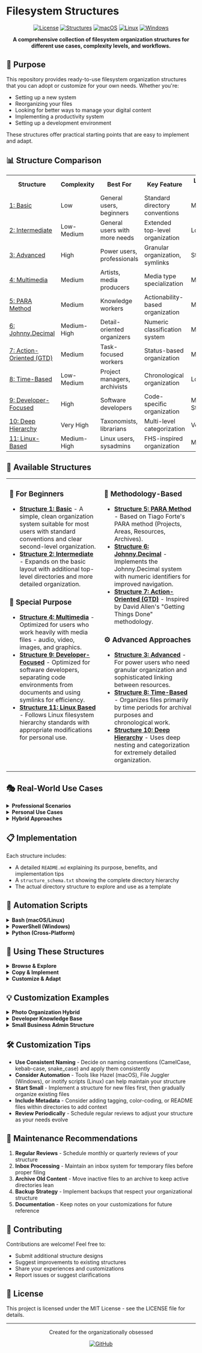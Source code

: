 # Filesystem Structures

<div align="center">

  [![License](https://img.shields.io/badge/License-MIT-blue?style=for-the-badge)](https://opensource.org/licenses/MIT)  [![Structures](https://img.shields.io/badge/Structures-11+-green?style=for-the-badge)](https://github.com/username/filesystem-structures) [![macOS](https://img.shields.io/badge/macOS-Compatible-black?style=for-the-badge&logo=apple)](https://www.apple.com/macos/)  [![Linux](https://img.shields.io/badge/Linux-Compatible-orange?style=for-the-badge&logo=linux)](https://www.linux.org/)  [![Windows](https://img.shields.io/badge/Windows-Compatible-blue?style=for-the-badge&logo=windows)](https://www.microsoft.com/windows)

  **A comprehensive collection of filesystem organization structures for different use cases, complexity levels, and workflows.**
</div>

## 🎯 Purpose

This repository provides ready-to-use filesystem organization structures that you can adopt or customize for your own needs. Whether you're:

- Setting up a new system
- Reorganizing your files
- Looking for better ways to manage your digital content
- Implementing a productivity system
- Setting up a development environment

These structures offer practical starting points that are easy to implement and adapt.

## 📊 Structure Comparison

<table>
  <tr>
    <th>Structure</th>
    <th>Complexity</th>
    <th>Best For</th>
    <th>Key Feature</th>
    <th>Learning Curve</th>
  </tr>
  <tr>
    <td><a href="./Structure 1 - Basic">1: Basic</a></td>
    <td>Low</td>
    <td>General users, beginners</td>
    <td>Standard directory conventions</td>
    <td>Minimal</td>
  </tr>
  <tr>
    <td><a href="./Structure 2 - Intermediate">2: Intermediate</a></td>
    <td>Low-Medium</td>
    <td>General users with more needs</td>
    <td>Extended top-level organization</td>
    <td>Low</td>
  </tr>
  <tr>
    <td><a href="./Structure 3 - Advanced">3: Advanced</a></td>
    <td>High</td>
    <td>Power users, professionals</td>
    <td>Granular organization, symlinks</td>
    <td>Steep</td>
  </tr>
  <tr>
    <td><a href="./Structure 4 - Multimedia">4: Multimedia</a></td>
    <td>Medium</td>
    <td>Artists, media producers</td>
    <td>Media type specialization</td>
    <td>Moderate</td>
  </tr>
  <tr>
    <td><a href="./Structure 5 - PARA Method">5: PARA Method</a></td>
    <td>Medium</td>
    <td>Knowledge workers</td>
    <td>Actionability-based organization</td>
    <td>Moderate</td>
  </tr>
  <tr>
    <td><a href="./Structure 6 - Johnny.Decimal">6: Johnny.Decimal</a></td>
    <td>Medium-High</td>
    <td>Detail-oriented organizers</td>
    <td>Numeric classification system</td>
    <td>Moderate</td>
  </tr>
  <tr>
    <td><a href="./Structure 7 - Action Oriented (GTD)">7: Action-Oriented (GTD)</a></td>
    <td>Medium</td>
    <td>Task-focused workers</td>
    <td>Status-based organization</td>
    <td>Moderate</td>
  </tr>
  <tr>
    <td><a href="./Structure 8 - Time Based">8: Time-Based</a></td>
    <td>Low-Medium</td>
    <td>Project managers, archivists</td>
    <td>Chronological organization</td>
    <td>Low</td>
  </tr>
  <tr>
    <td><a href="./Structure 9 - Developer Focused">9: Developer-Focused</a></td>
    <td>High</td>
    <td>Software developers</td>
    <td>Code-specific organization</td>
    <td>Moderate-Steep</td>
  </tr>
  <tr>
    <td><a href="./Structure 10 - Deep Hierarchy">10: Deep Hierarchy</a></td>
    <td>Very High</td>
    <td>Taxonomists, librarians</td>
    <td>Multi-level categorization</td>
    <td>Very Steep</td>
  </tr>
  <tr>
    <td><a href="./Structure 11 - Linux Based">11: Linux-Based</a></td>
    <td>Medium-High</td>
    <td>Linux users, sysadmins</td>
    <td>FHS-inspired organization</td>
    <td>Moderate</td>
  </tr>
</table>

## 📂 Available Structures

<table>
  <tr>
    <td width="50%" valign="top">
      <h3>🌱 For Beginners</h3>
      <ul>
        <li><b><a href="./Structure 1 - Basic">Structure 1: Basic</a></b> - A simple, clean organization system suitable for most users with standard conventions and clear second-level organization.</li>
        <li><b><a href="./Structure 2 - Intermediate">Structure 2: Intermediate</a></b> - Expands on the basic layout with additional top-level directories and more detailed organization.</li>
      </ul>
      <h3>🧰 Special Purpose</h3>
      <ul>
        <li><b><a href="./Structure 4 - Multimedia">Structure 4: Multimedia</a></b> - Optimized for users who work heavily with media files - audio, video, images, and graphics.</li>
        <li><b><a href="./Structure 9 - Developer Focused">Structure 9: Developer-Focused</a></b> - Optimized for software developers, separating code environments from documents and using symlinks for efficiency.</li>
        <li><b><a href="./Structure 11 - Linux Based">Structure 11: Linux Based</a></b> - Follows Linux filesystem hierarchy standards with appropriate modifications for personal use.</li>
      </ul>
    </td>
    <td width="50%" valign="top">
      <h3>🧠 Methodology-Based</h3>
      <ul>
        <li><b><a href="./Structure 5 - PARA Method">Structure 5: PARA Method</a></b> - Based on Tiago Forte's PARA method (Projects, Areas, Resources, Archives).</li>
        <li><b><a href="./Structure 6 - Johnny.Decimal">Structure 6: Johnny.Decimal</a></b> - Implements the Johnny.Decimal system with numeric identifiers for improved navigation.</li>
        <li><b><a href="./Structure 7 - Action Oriented (GTD)">Structure 7: Action-Oriented (GTD)</a></b> - Inspired by David Allen's "Getting Things Done" methodology.</li>
      </ul>
      <h3>⚙️ Advanced Approaches</h3>
      <ul>
        <li><b><a href="./Structure 3 - Advanced">Structure 3: Advanced</a></b> - For power users who need granular organization and sophisticated linking between resources.</li>
        <li><b><a href="./Structure 8 - Time Based">Structure 8: Time-Based</a></b> - Organizes files primarily by time periods for archival purposes and chronological work.</li>
        <li><b><a href="./Structure 10 - Deep Hierarchy">Structure 10: Deep Hierarchy</a></b> - Uses deep nesting and categorization for extremely detailed organization.</li>
      </ul>
    </td>
  </tr>
</table>

## 🎭 Real-World Use Cases

<details>
<summary><b>Professional Scenarios</b></summary>
<ul>
  <li><b>Freelance Designer</b> - <a href="./Structure 4 - Multimedia">Multimedia Structure</a> for organizing client work, design assets, and project files</li>
  <li><b>Software Engineer</b> - <a href="./Structure 9 - Developer Focused">Developer-Focused Structure</a> for managing codebases, development environments, and documentation</li>
  <li><b>Project Manager</b> - <a href="./Structure 8 - Time Based">Time-Based Structure</a> combined with <a href="./Structure 7 - Action Oriented (GTD)">GTD approach</a> for tracking deliverables and timelines</li>
  <li><b>Content Creator</b> - <a href="./Structure 4 - Multimedia">Multimedia Structure</a> for organizing production assets across multiple platforms</li>
  <li><b>Researcher/Academic</b> - <a href="./Structure 10 - Deep Hierarchy">Deep Hierarchy</a> or <a href="./Structure 5 - PARA Method">PARA Method</a> for organizing papers, references, and research materials</li>
  <li><b>System Administrator</b> - <a href="./Structure 11 - Linux Based">Linux-Based Structure</a> for maintaining configs, scripts, and documentation</li>
  <li><b>Knowledge Worker</b> - <a href="./Structure 5 - PARA Method">PARA Method</a> or <a href="./Structure 6 - Johnny.Decimal">Johnny.Decimal</a> for personal knowledge management</li>
</ul>
</details>

<details>
<summary><b>Personal Use Cases</b></summary>
<ul>
  <li><b>Family Computer</b> - <a href="./Structure 1 - Basic">Basic Structure</a> with separate user folders for each family member</li>
  <li><b>Personal Knowledge Base</b> - <a href="./Structure 6 - Johnny.Decimal">Johnny.Decimal</a> for organizing notes, references, and learning materials</li>
  <li><b>Media Collection</b> - <a href="./Structure 4 - Multimedia">Multimedia Structure</a> for organizing music, movies, and photos</li>
  <li><b>Home Project Management</b> - <a href="./Structure 7 - Action Oriented (GTD)">GTD Structure</a> for organizing renovation projects, financial planning, etc.</li>
  <li><b>Digital Archiving</b> - <a href="./Structure 8 - Time Based">Time-Based Structure</a> for preserving family history, photos, and important documents</li>
</ul>
</details>

<details>
<summary><b>Hybrid Approaches</b></summary>
<ul>
  <li><b>PARA + Multimedia</b> - Combining actionability-based organization with specialized media directories</li>
  <li><b>GTD + Developer</b> - Task-oriented structure with specialized code organization</li>
  <li><b>Johnny.Decimal + Time-Based</b> - Using numeric classification within chronological organization</li>
  <li><b>Basic + PARA</b> - Starting with a simple structure and gradually implementing PARA principles</li>
</ul>
</details>

## 📋 Implementation

Each structure includes:

- A detailed `README.md` explaining its purpose, benefits, and implementation tips
- A `structure_schema.txt` showing the complete directory hierarchy
- The actual directory structure to explore and use as a template

## 🤖 Automation Scripts

<details>
<summary><b>Bash (macOS/Linux)</b></summary>

```bash
#!/bin/bash
# Script to create a basic file structure (Structure 1)

# Create main directories
mkdir -p ~/Documents/{Personal,Work,School,Financial}
mkdir -p ~/Downloads/{Installers,Documents,Images,Archives}
mkdir -p ~/Pictures/{Personal,Work,Wallpapers,Screenshots}
mkdir -p ~/Music/{Albums,Playlists,Podcasts,Audiobooks}
mkdir -p ~/Videos/{Movies,"TV Shows",Personal,Tutorials}
mkdir -p ~/Desktop/{"Current Projects","To Sort"}

echo "Basic directory structure created successfully!"
```
</details>

<details>
<summary><b>PowerShell (Windows)</b></summary>

```powershell
# PowerShell script to create a basic file structure (Structure 1)

# Create main directories
$directories = @(
    "$HOME\Documents\Personal",
    "$HOME\Documents\Work",
    "$HOME\Documents\School",
    "$HOME\Documents\Financial",
    "$HOME\Downloads\Installers",
    "$HOME\Downloads\Documents",
    "$HOME\Downloads\Images",
    "$HOME\Downloads\Archives",
    "$HOME\Pictures\Personal",
    "$HOME\Pictures\Work",
    "$HOME\Pictures\Wallpapers",
    "$HOME\Pictures\Screenshots",
    "$HOME\Music\Albums",
    "$HOME\Music\Playlists",
    "$HOME\Music\Podcasts",
    "$HOME\Music\Audiobooks",
    "$HOME\Videos\Movies",
    "$HOME\Videos\TV Shows",
    "$HOME\Videos\Personal",
    "$HOME\Videos\Tutorials",
    "$HOME\Desktop\Current Projects",
    "$HOME\Desktop\To Sort"
)

foreach ($dir in $directories) {
    if (!(Test-Path -Path $dir)) {
        New-Item -ItemType Directory -Path $dir -Force
    }
}

Write-Host "Basic directory structure created successfully!" -ForegroundColor Green
```
</details>

<details>
<summary><b>Python (Cross-Platform)</b></summary>

```python
#!/usr/bin/env python3
# Script to create any filesystem structure based on input

import os
import sys
import json
from pathlib import Path

def create_structure(base_path, structure):
    """Recursively create directory structure from dict"""
    for name, contents in structure.items():
        path = os.path.join(base_path, name)
        os.makedirs(path, exist_ok=True)
        print(f"Created: {path}")
        
        if isinstance(contents, dict):
            create_structure(path, contents)

if __name__ == "__main__":
    # Example structure (can be loaded from JSON file)
    basic_structure = {
        "Documents": {
            "Personal": {},
            "Work": {},
            "School": {},
            "Financial": {}
        },
        "Downloads": {
            "Installers": {},
            "Documents": {},
            "Images": {},
            "Archives": {}
        },
        "Pictures": {
            "Personal": {},
            "Work": {},
            "Wallpapers": {},
            "Screenshots": {}
        },
        "Music": {
            "Albums": {},
            "Playlists": {},
            "Podcasts": {},
            "Audiobooks": {}
        },
        "Videos": {
            "Movies": {},
            "TV Shows": {},
            "Personal": {},
            "Tutorials": {}
        },
        "Desktop": {
            "Current Projects": {},
            "To Sort": {}
        }
    }
    
    home_dir = str(Path.home())
    create_structure(home_dir, basic_structure)
    print(f"Structure created successfully in {home_dir}")
```
</details>

## 🚀 Using These Structures

<details>
<summary><b>Browse & Explore</b></summary>
<p>
Navigate through each structure directory to understand its organization principles and advantages for different use cases. Compare multiple structures to find elements that might work best for your needs.
</p>
</details>

<details>
<summary><b>Copy & Implement</b></summary>
<p>
You can copy entire structures or portions that fit your needs:

```bash
# Clone the entire repository
git clone https://github.com/username/filesystem-structures.git

# Copy a specific structure to your home directory
cp -r filesystem-structures/Structure\ 1\ -\ Basic/* ~/

# For Windows users (using PowerShell)
Copy-Item -Path "filesystem-structures\Structure 1 - Basic\*" -Destination $HOME -Recurse
```
</p>
</details>

<details>
<summary><b>Customize & Adapt</b></summary>
<p>
These structures are starting points. Modify them to better match your specific requirements:

- Rename directories to match your terminology preferences
- Add or remove subdirectories based on your actual usage patterns
- Combine elements from multiple structures to create a hybrid system
- Create symlinks to frequently accessed locations
</p>
</details>

## 💡 Customization Examples

<details>
<summary><b>Photo Organization Hybrid</b></summary>
<p>
A photographer combined the <a href="./Structure 4 - Multimedia">Multimedia Structure</a> with <a href="./Structure 8 - Time Based">Time-Based</a> approach:

```
Photos/
├── Projects/                # Active photo projects
│   ├── Client_Shoots/       # Client work organized by client name
│   └── Personal_Projects/   # Personal creative projects
├── Archive/                 # Completed work
│   ├── 2021/               
│   │   ├── Q1/             # Quarterly organization
│   │   ├── Q2/
│   │   └── ...
│   ├── 2022/
│   └── ...
├── Portfolio/               # Best work for showcase
│   ├── Landscapes/
│   ├── Portraits/
│   └── ...
└── Resources/               # Reference materials
    ├── Presets/
    ├── Textures/
    └── Educational/
```
</p>
</details>

<details>
<summary><b>Developer Knowledge Base</b></summary>
<p>
A software developer combined <a href="./Structure 9 - Developer Focused">Developer-Focused</a> with <a href="./Structure 6 - Johnny.Decimal">Johnny.Decimal</a>:

```
KnowledgeBase/
├── 10-19 Development/
│   ├── 11 Languages/
│   │   ├── 11.01 Python/
│   │   ├── 11.02 JavaScript/
│   │   └── ...
│   ├── 12 Frameworks/
│   │   ├── 12.01 React/
│   │   ├── 12.02 Django/
│   │   └── ...
│   └── ...
├── 20-29 Systems/
│   ├── 21 DevOps/
│   ├── 22 Databases/
│   └── ...
├── 30-39 Projects/
│   ├── 31 Personal/
│   ├── 32 Work/
│   └── ...
└── 90-99 Meta/
    ├── 91 Templates/
    ├── 92 Scripts/
    └── ...
```
</p>
</details>

<details>
<summary><b>Small Business Admin Structure</b></summary>
<p>
A small business owner combined <a href="./Structure 7 - Action Oriented (GTD)">GTD</a> with <a href="./Structure 5 - PARA Method">PARA</a>:

```
Business/
├── Projects/                     # Current business initiatives
│   ├── Website_Redesign/
│   ├── Product_Launch_Spring23/
│   └── ...
├── Areas/                        # Ongoing business functions
│   ├── Accounting/
│   │   ├── A_Pending/            # Needs action
│   │   ├── A_Complete/           # Archived by year
│   │   └── A_Reference/          # Templates, etc.
│   ├── HR/
│   │   ├── H_Pending/
│   │   ├── H_Complete/
│   │   └── H_Reference/
│   └── ...
├── Resources/                    # Business knowledge
│   ├── Marketing/
│   ├── Industry_Research/
│   └── ...
└── Archives/                     # Completed projects and old items
    ├── 2021/
    ├── 2022/
    └── ...
```
</p>
</details>

## 🛠️ Customization Tips

- **Use Consistent Naming** - Decide on naming conventions (CamelCase, kebab-case, snake_case) and apply them consistently
- **Consider Automation** - Tools like Hazel (macOS), File Juggler (Windows), or inotify scripts (Linux) can help maintain your structure
- **Start Small** - Implement a structure for new files first, then gradually organize existing files
- **Include Metadata** - Consider adding tagging, color-coding, or README files within directories to add context
- **Review Periodically** - Schedule regular reviews to adjust your structure as your needs evolve

## 🔄 Maintenance Recommendations

1. **Regular Reviews** - Schedule monthly or quarterly reviews of your structure
2. **Inbox Processing** - Maintain an inbox system for temporary files before proper filing
3. **Archive Old Content** - Move inactive files to an archive to keep active directories lean
4. **Backup Strategy** - Implement backups that respect your organizational structure
5. **Documentation** - Keep notes on your customizations for future reference

## 🤝 Contributing

Contributions are welcome! Feel free to:
- Submit additional structure designs
- Suggest improvements to existing structures
- Share your experiences and customizations
- Report issues or suggest clarifications

## 📜 License

This project is licensed under the MIT License - see the LICENSE file for details.

---

<div align="center">
  <p>Created for the organizationally obsessed</p>
  <p>
    <a href="https://github.com/deathrashed"><img src="https://img.shields.io/badge/GitHub-100000?style=for-the-badge&logo=github&logoColor=white" alt="GitHub"></a>
  </p>
</div>

